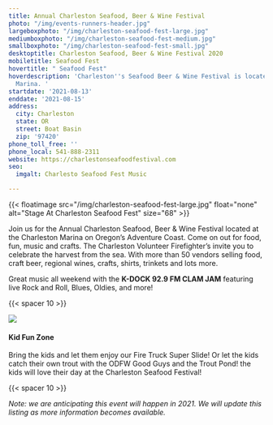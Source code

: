 ```yaml
---
title: Annual Charleston Seafood, Beer & Wine Festival
photo: "/img/events-runners-header.jpg"
largeboxphoto: "/img/charleston-seafood-fest-large.jpg"
mediumboxphoto: "/img/charleston-seafood-fest-medium.jpg"
smallboxphoto: "/img/charleston-seafood-fest-small.jpg"
desktoptitle: Charleston Seafood, Beer & Wine Festival 2020
mobiletitle: Seafood Fest
hovertitle: " Seafood Fest"
hoverdescription: 'Charleston''s Seafood Beer & Wine Festival is located at the Charleston
  Marina. '
startdate: '2021-08-13'
enddate: '2021-08-15'
address:
  city: Charleston
  state: OR
  street: Boat Basin
  zip: '97420'
phone_toll_free: ''
phone_local: 541-888-2311
website: https://charlestonseafoodfestival.com
seo:
  imgalt: Charlesto Seafood Fest Music

---
```

{{< floatimage src="/img/charleston-seafood-fest-large.jpg" float="none" alt="Stage At Charleston Seafood Fest" size="68" >}}

Join us for the Annual Charleston Seafood, Beer & Wine Festival located at the Charleston Marina on Oregon’s Adventure Coast. Come on out for food, fun, music and crafts. The Charleston Volunteer Firefighter’s invite you to celebrate the harvest from the sea.  With more than 50 vendors selling food, craft beer, regional wines, crafts, shirts, trinkets and lots more.

Great music all weekend with the **K-DOCK 92.9 FM CLAM JAM** featuring live Rock and Roll, Blues, Oldies, and more!

{{< spacer 10 >}}

![](/img/kidsfunzone.png)

#### Kid Fun Zone

Bring the kids and let them enjoy our Fire Truck Super Slide! Or let the kids catch their own trout with the ODFW Good Guys and the Trout Pond! the kids will love their day at the Charleston Seafood Festival!

{{< spacer 10 >}}

_Note: we are anticipating this event will happen in 2021. We will update this listing as more information becomes available._